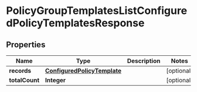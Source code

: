 

# PolicyGroupTemplatesListConfiguredPolicyTemplatesResponse


## Properties

| Name | Type | Description | Notes |
|------------ | ------------- | ------------- | -------------|
|**records** | [**ConfiguredPolicyTemplate**](ConfiguredPolicyTemplate.md) |  |  [optional] |
|**totalCount** | **Integer** |  |  [optional] |




